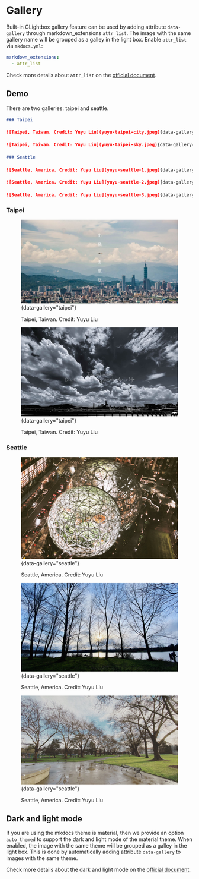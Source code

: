 # Gallery

Built-in GLightbox gallery feature can be used by adding attribute ```data-gallery``` through markdown_extensions ```attr_list```. The image with the same gallery name will be grouped as a galley in the light box. Enable ```attr_list``` via ```mkdocs.yml```:

```yaml
markdown_extensions:
  - attr_list
```

Check more details about ```attr_list``` on the [official document](https://python-markdown.github.io/extensions/attr_list/).

## Demo

There are two galleries: taipei and seattle.

```markdown title="Setting gallery with data-gallery attribute"
### Taipei

![Taipei, Taiwan. Credit: Yuyu Liu](yuyu-taipei-city.jpeg){data-gallery="taipei"}

![Taipei, Taiwan. Credit: Yuyu Liu](yuyu-taipei-sky.jpeg){data-gallery="taipei"}

### Seattle

![Seattle, America. Credit: Yuyu Liu](yuyu-seattle-1.jpeg){data-gallery="seattle"}

![Seattle, America. Credit: Yuyu Liu](yuyu-seattle-2.jpeg){data-gallery="seattle"}

![Seattle, America. Credit: Yuyu Liu](yuyu-seattle-3.jpeg){data-gallery="seattle"}
```

### Taipei

<figure markdown>

![Taipei, Taiwan. Credit: Yuyu Liu](yuyu-taipei-city.jpeg){data-gallery="taipei"}

<figcaption>Taipei, Taiwan. Credit: Yuyu Liu</figcaption>
</figure>

<figure markdown>

![Taipei, Taiwan. Credit: Yuyu Liu](yuyu-taipei-sky.jpeg){data-gallery="taipei"}

<figcaption>Taipei, Taiwan. Credit: Yuyu Liu</figcaption>
</figure>

### Seattle

<figure markdown>

![Seattle, America. Credit: Yuyu Liu](yuyu-seattle-1.jpeg){data-gallery="seattle"}

<figcaption>Seattle, America. Credit: Yuyu Liu</figcaption>
</figure>

<figure markdown>

![Seattle, America. Credit: Yuyu Liu](yuyu-seattle-2.jpeg){data-gallery="seattle"}

<figcaption>Seattle, America. Credit: Yuyu Liu</figcaption>
</figure>

<figure markdown>

![Seattle, America. Credit: Yuyu Liu](yuyu-seattle-3.jpeg){data-gallery="seattle"}

<figcaption>Seattle, America. Credit: Yuyu Liu</figcaption>
</figure>

## Dark and light mode

If you are using the mkdocs theme is material, then we provide an option `auto_themed` to support the dark and light mode of the material theme. When enabled, the image with the same theme will be grouped as a galley in the light box. This is done by automatically adding attribute `data-gallery` to images with the same theme.

Check more details about the dark and light mode on the [official document](https://squidfunk.github.io/mkdocs-material/reference/images/#light-and-dark-mode).
